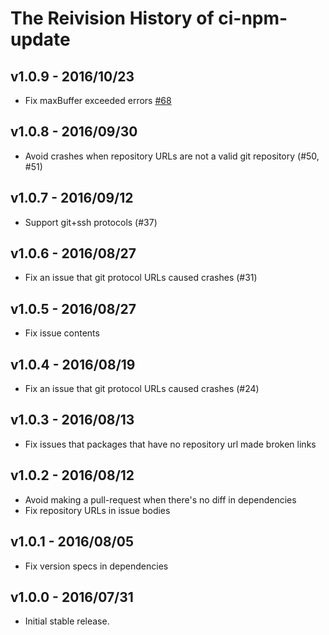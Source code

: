 # The Reivision History of ci-npm-update

## v1.0.9 - 2016/10/23

* Fix maxBuffer exceeded errors [#68](https://github.com/bitjourney/ci-npm-update/pull/68)

## v1.0.8 - 2016/09/30

* Avoid crashes when repository URLs are not a valid git repository (#50, #51)

## v1.0.7 - 2016/09/12

* Support git+ssh protocols (#37)

## v1.0.6 - 2016/08/27

* Fix an issue that git protocol URLs caused crashes (#31)

## v1.0.5 - 2016/08/27

* Fix issue contents

## v1.0.4 - 2016/08/19

* Fix an issue that git protocol URLs caused crashes (#24)

## v1.0.3 - 2016/08/13

* Fix issues that packages that have no repository url made broken links

## v1.0.2 - 2016/08/12

* Avoid making a pull-request when there's no diff in dependencies
* Fix repository URLs in issue bodies

## v1.0.1 - 2016/08/05

* Fix version specs in dependencies

## v1.0.0 - 2016/07/31

* Initial stable release.
